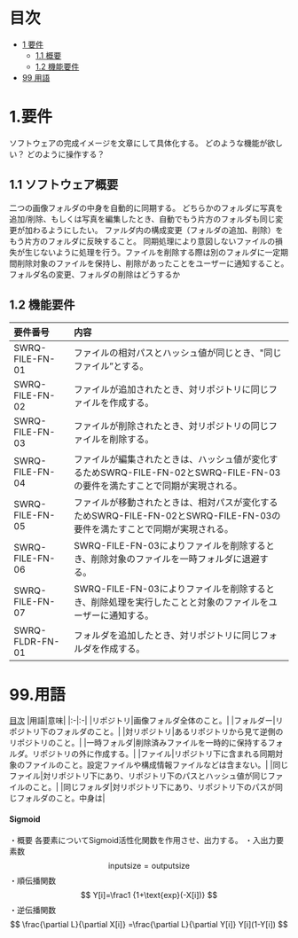<!-- 目次 -->
<a id="Index"></a>
# 目次
- [1 要件](#1要件)
    - [1.1 概要](#1-1概要)
    - [1.2 機能要件](#1-2機能要件)
- [99 用語](#99用語)



# 1.要件　<a id="1要件"></a>
ソフトウェアの完成イメージを文章にして具体化する。
どのような機能が欲しい？
どのように操作する？

## 1.1 ソフトウェア概要 <a id="1-1概要"></a>
二つの画像フォルダの中身を自動的に同期する。
どちらかのフォルダに写真を追加/削除、もしくは写真を編集したとき、自動でもう片方のフォルダも同じ変更が加わるようにしたい。
ファルダ内の構成変更（フォルダの追加、削除）をもう片方のフォルダに反映すること。
同期処理により意図しないファイルの損失が生じないように処理を行う。ファイルを削除する際は別のフォルダに一定期間削除対象のファイルを保持し、削除があったことをユーザーに通知すること。
フォルダ名の変更、フォルダの削除はどうするか

## 1.2 機能要件 <a id="1-2機能要件"></a>

|要件番号|内容|
|:-|:-|
|SWRQ-FILE-FN-01|ファイルの相対パスとハッシュ値が同じとき、"同じファイル”とする。|
|SWRQ-FILE-FN-02|ファイルが追加されたとき、対リポジトリに同じファイルを作成する。|
|SWRQ-FILE-FN-03|ファイルが削除されたとき、対リポジトリの同じファイルを削除する。|
|SWRQ-FILE-FN-04|ファイルが編集されたときは、ハッシュ値が変化するためSWRQ-FILE-FN-02とSWRQ-FILE-FN-03の要件を満たすことで同期が実現される。|
|SWRQ-FILE-FN-05|ファイルが移動されたときは、相対パスが変化するためSWRQ-FILE-FN-02とSWRQ-FILE-FN-03の要件を満たすことで同期が実現される。|
|SWRQ-FILE-FN-06|SWRQ-FILE-FN-03によりファイルを削除するとき、削除対象のファイルを一時フォルダに退避する。|
|SWRQ-FILE-FN-07|SWRQ-FILE-FN-03によりファイルを削除するとき、削除処理を実行したことと対象のファイルをユーザーに通知する。|
|SWRQ-FLDR-FN-01|フォルダを追加したとき、対リポジトリに同じフォルダを作成する。|

# 99.用語

[目次](#Index)
|用語|意味|
|:-|:-|
|リポジトリ|画像フォルダ全体のこと。|
|フォルダー|リポジトリ下のフォルダのこと。|
|対リポジトリ|あるリポジトリから見て逆側のリポジトリのこと。|
|一時フォルダ|削除済みファイルを一時的に保持するフォルダ。リポジトリの外に作成する。|
|ファイル|リポジトリ下に含まれる同期対象のファイルのこと。設定ファイルや構成情報ファイルなどは含まない。|
|同じファイル|対リポジトリ下にあり、リポジトリ下のパスとハッシュ値が同じファイルのこと。|
|同じフォルダ|対リポジトリ下にあり、リポジトリ下のパスが同じフォルダのこと。中身は|

#### Sigmoid
・概要
各要素についてSigmoid活性化関数を作用させ、出力する。
・入出力要素数
$$
\text{inputsize} = \text{outputsize}
$$
・順伝播関数
$$
Y[i]=\frac1 {1+\text{exp}(-X[i])}
$$
・逆伝播関数
$$
\frac{\partial L}{\partial X[i]} =\frac{\partial L}{\partial Y[i]} Y[i](1-Y[i])
$$